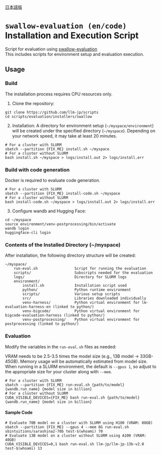 [日本語版](README.ja.md)
# `swallow-evaluation (en/code)` Installation and Execution Script

Script for evaluation using [swallow-evaluation](https://github.com/swallow-llm/swallow-evaluation) <br>
This includes scripts for environment setup and evaluation execution.

## Usage

### Build

The installation process requires CPU resources only.

1. Clone the repository:
```shell
git clone https://github.com/llm-jp/scripts
cd scripts/evaluation/installers/swallow
```

2. Installation:
A directory for environment setup (`~/myspace/environment`) will be created under the specified directory (`~/myspace`).
Depending on your network speed, it may take at least 20 minutes.
```shell
# For a cluster with SLURM
sbatch --partition {FIX_ME} install.sh ~/myspace
# For a cluster without SLURM
bash install.sh ~/myspace > logs/install.out 2> logs/install.err
```

### Build with code generation
Docker is required to evaluate code generation.
```shell
# For a cluster with SLURM
sbatch --partition {FIX_ME} install-code.sh ~/myspace
# For a cluster without SLURM
bash install-code.sh ~/myspace > logs/install.out 2> logs/install.err
```

3. Configure wandb and Hugging Face:
```shell
cd ~/myspace
source environment/venv-postprocessing/bin/activate
wandb login
huggingface-cli login
```

### Contents of the Installed Directory (~/myspace)

After installation, the following directory structure will be created:
```
~/myspace/
    run-eval.sh                 Script for running the evaluation
    scripts/                    Subscripts needed for the evaluation
    logs/                       Directory for SLURM logs
    environment/
        install.sh              Installation script used
        python/                 Python runtime environment
        scripts/                Various setup scripts
        src/                    Libraries downloaded individually
        venv-harness/           Python virtual environment for lm-evaluation-harness-en (linked to python/)
        venv-bigcode/           Python virtual environment for bigcode-evaluation-harness (linked to python/)
        venv-postprocessing/    Python virtual environment for postprocessing (linked to python/)
```

### Evaluation

Modify the variables in the `run-eval.sh` files as needed:

VRAM needs to be 2.5-3.5 times the model size (e.g., 13B model -> 33GB-45GB).
Memory usage will be automatically estimated from model size.
When running in a SLURM environment, the default is `--gpus 1`, so adjust to the appropriate size for your cluster along with `--mem`.
```shell
# For a cluster with SLURM
sbatch --partition {FIX_ME} run-eval.sh {path/to/model} {wandb.run_name} {model size in billion}
# For a cluster without SLURM
CUDA_VISIBLE_DEVICES={FIX_ME} bash run-eval.sh {path/to/model} {wandb.run_name} {model size in billion}
```

#### Sample Code
```shell
# Evaluate 70B model on a cluster with SLURM using H100 (VRAM: 80GB)
sbatch --partition {FIX_ME} --gpus 4 --mem 8G run-eval.sh sbintuitions/sarashina2-70b test-$(whoami) 70
# Evaluate 13B model on a cluster without SLURM using A100 (VRAM: 40GB)
CUDA_VISIBLE_DEVICES=0,1 bash run-eval.sh llm-jp/llm-jp-13b-v2.0 test-$(whoami) 13
```

